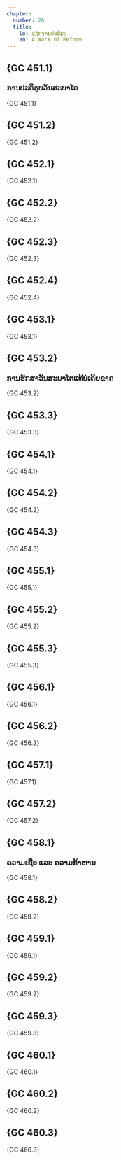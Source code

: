 ```yaml
---
chapter:
  number: 26
  title:
    lo: ວຽກງານປະຕິຮູບ
    en: A Work of Reform
---
```


## {GC 451.1}

### ການປະຕິຮູບວັນສະບາໂຕ

 {GC 451.1}

## {GC 451.2}

 {GC 451.2}

## {GC 452.1}

 {GC 452.1}

## {GC 452.2}

 {GC 452.2}

## {GC 452.3}

 {GC 452.3}

## {GC 452.4}

 {GC 452.4}

## {GC 453.1}

 {GC 453.1}

## {GC 453.2}

### ການຮັກສາວັນສະບາໂຕແທ້ບໍ່ເຄີຍຂາດ

 {GC 453.2}

## {GC 453.3}

 {GC 453.3}

## {GC 454.1}

 {GC 454.1}

## {GC 454.2}

 {GC 454.2}

## {GC 454.3}

 {GC 454.3}

## {GC 455.1}

 {GC 455.1}

## {GC 455.2}

 {GC 455.2}

## {GC 455.3}

 {GC 455.3}

## {GC 456.1}

 {GC 456.1}

## {GC 456.2}

 {GC 456.2}

## {GC 457.1}

 {GC 457.1}

## {GC 457.2}

 {GC 457.2}

## {GC 458.1}

### ຄວາມເຊື່ອ ແລະ ຄວາມກ້າຫານ

 {GC 458.1}

## {GC 458.2}

 {GC 458.2}

## {GC 459.1}

 {GC 459.1}

## {GC 459.2}

 {GC 459.2}

## {GC 459.3}

 {GC 459.3}

## {GC 460.1}

 {GC 460.1}

## {GC 460.2}

 {GC 460.2}

## {GC 460.3}

 {GC 460.3}
